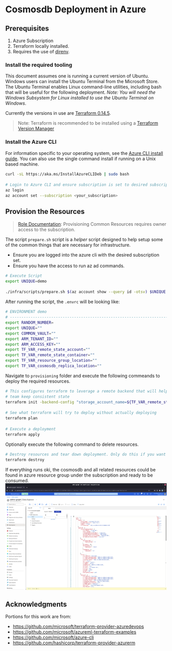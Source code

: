 # Cosmosdb Deployment in Azure

## Prerequisites

1. Azure Subscription
2. Terraform locally installed.
3. Requires the use of [direnv](https://direnv.net/).

### Install the required tooling

This document assumes one is running a current version of Ubuntu. Windows users can install the Ubuntu Terminal from the Microsoft Store. The Ubuntu Terminal enables Linux command-line utilities, including bash that will be useful for the following deployment. _Note: You will need the Windows Subsystem for Linux installed to use the Ubuntu Terminal on Windows_.

Currently the versions in use are [Terraform 0.14.5](https://releases.hashicorp.com/terraform/0.14.5/).

> Note: Terraform is recommended to be installed using a [Terraform Version Manager](https://github.com/tfutils/tfenv)


### Install the Azure CLI

For information specific to your operating system, see the [Azure CLI install guide](https://docs.microsoft.com/en-us/cli/azure/install-azure-cli?view=azure-cli-latest). You can also use the single command install if running on a Unix based machine.

```bash
curl -sL https://aka.ms/InstallAzureCLIDeb | sudo bash

# Login to Azure CLI and ensure subscription is set to desired subscription
az login
az account set --subscription <your_subscription>
```

## Provision the Resources
> [Role Documentation](https://docs.microsoft.com/en-us/azure/role-based-access-control/rbac-and-directory-admin-roles): Provisioning Common Resources requires owner access to the subscription.

The script `prepare.sh` script is a _helper_ script designed to help setup some of the common things that are necessary for infrastructure.

- Ensure you are logged into the azure cli with the desired subscription set.
- Ensure you have the access to run az ad commands.

```bash
# Execute Script
export UNIQUE=demo

./infra/scripts/prepare.sh $(az account show --query id -otsv) $UNIQUE
```

After running the script, the `.envrc` will be looking like:

```bash
# ENVIRONMENT demo
# ------------------------------------------------------------------------------------------------------
export RANDOM_NUMBER=
export UNIQUE=""
export COMMON_VAULT=""
export ARM_TENANT_ID=""
export ARM_ACCESS_KEY=""
export TF_VAR_remote_state_account=""
export TF_VAR_remote_state_container=""
export TF_VAR_resource_group_location=""
export TF_VAR_cosmosdb_replica_location=""
```

Navigate to `provisioning` folder and execute the following commeands to deploy the required resources.


```bash
# This configures terraform to leverage a remote backend that will help you and your
# team keep consistent state
terraform init -backend-config "storage_account_name=${TF_VAR_remote_state_account}" -backend-config "container_name=${TF_VAR_remote_state_container}"

# See what terraform will try to deploy without actually deploying
terraform plan

# Execute a deployment
terraform apply
```

Optionally execute the following command to delete resources.

```bash
# Destroy resources and tear down deployment. Only do this if you want to destroy your deployment.
terraform destroy
```

If everything runs oki, the cosmosdb and all related resources could be found in azure resource group under the subscription and ready to be consumed.
![image](docs/images/cosmosdb.png)



## Acknowledgments

Portions for this work are from:

* https://github.com/microsoft/terraform-provider-azuredevops
* https://github.com/microsoft/azureml-terraform-examples
* https://github.com/microsoft/azure-cli
* https://github.com/hashicorp/terraform-provider-azurerm